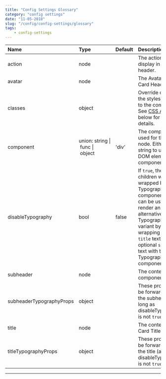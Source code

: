 ```yaml
---
title: "Config Settings Glossary"
category: "config settings"
date: "11-05-2018"
slug: "/config/config-settings/glossary"
tags:
    - config-settings
---
```



| Name | Type | Default | Description |
|:-----|:-----|:--------|:------------|
| <span class="prop-name">action</span> | <span class="prop-type">node |   | The action to display in the card header. |
| <span class="prop-name">avatar</span> | <span class="prop-type">node |   | The Avatar for the Card Header. |
| <span class="prop-name">classes</span> | <span class="prop-type">object |   | Override or extend the styles applied to the component. See [CSS API](#css-api) below for more details. |
| <span class="prop-name">component</span> | <span class="prop-type">union:&nbsp;string&nbsp;&#124;<br>&nbsp;func&nbsp;&#124;<br>&nbsp;object<br> | <span class="prop-default">'div'</span> | The component used for the root node. Either a string to use a DOM element or a component. |
| <span class="prop-name">disableTypography</span> | <span class="prop-type">bool | <span class="prop-default">false</span> | If `true`, the children won't be wrapped by a Typography component. This can be useful to render an alternative Typography variant by wrapping the `title` text, and optional `subheader` text with the Typography component. |
| <span class="prop-name">subheader</span> | <span class="prop-type">node |   | The content of the component. |
| <span class="prop-name">subheaderTypographyProps</span> | <span class="prop-type">object |   | These props will be forwarded to the subheader (as long as disableTypography is not `true`). |
| <span class="prop-name">title</span> | <span class="prop-type">node |   | The content of the Card Title. |
| <span class="prop-name">titleTypographyProps</span> | <span class="prop-type">object |   | These props will be forwarded to the title (as long as disableTypography is not `true`). |
---------------------------------